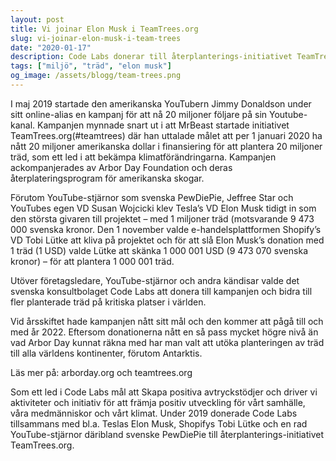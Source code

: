 ```yaml
---
layout: post
title: Vi joinar Elon Musk i TeamTrees.org
slug: vi-joinar-elon-musk-i-team-trees
date: "2020-01-17"
description: Code Labs donerar till återplanterings-initiativet TeamTrees.org
tags: ["miljö", "träd", "elon musk"]
og_image: /assets/blogg/team-trees.png
---
```


I maj 2019 startade den amerikanska YouTubern Jimmy Donaldson under sitt online-alias en kampanj för att nå 20 miljoner följare på sin Youtube-kanal. Kampanjen mynnade snart ut i att MrBeast startade initiativet TeamTrees.org(#teamtrees) där han uttalade målet att per 1 januari 2020 ha nått 20 miljoner amerikanska dollar i finansiering för att plantera 20 miljoner träd, som ett led i att bekämpa klimatförändringarna.
Kampanjen ackompanjerades av Arbor Day Foundation och deras återplateringsprogram för amerikanska skogar.

Förutom YouTube-stjärnor som svenska PewDiePie, Jeffree Star och YouTubes egen VD Susan Wojcicki klev Tesla’s VD Elon Musk tidigt in som den största givaren till projektet – med 1 miljoner träd (motsvarande 9 473 000 svenska kronor. Den 1 november valde e-handelsplattformen Shopify’s VD Tobi Lütke att kliva på projektet och för att slå Elon Musk’s donation med 1 träd (1 USD) valde Lütke att skänka 1 000 001 USD (9 473 070 svenska kronor) – för att plantera 1 000 001 träd.

Utöver företagsledare, YouTube-stjärnor och andra kändisar valde det svenska konsultbolaget Code Labs att donera till kampanjen och bidra till fler planterade träd på kritiska platser i världen.

Vid årsskiftet hade kampanjen nått sitt mål och den kommer att pågå till och med år 2022. Eftersom donationerna nått en så pass mycket högre nivå än vad Arbor Day kunnat räkna med har man valt att utöka planteringen av träd till alla världens kontinenter, förutom Antarktis.

Läs mer på: arborday.org och teamtrees.org

Som ett led i Code Labs mål att Skapa positiva avtryckstödjer och driver vi aktiviteter och initiativ för att främja positiv utveckling för vårt samhälle, våra medmänniskor och vårt klimat. Under 2019 donerade Code Labs tillsammans med bl.a. Teslas Elon Musk, Shopifys Tobi Lütke och en rad YouTube-stjärnor däribland svenske PewDiePie till återplanterings-initiativet TeamTrees.org.
